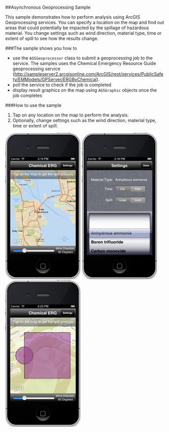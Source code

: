 ##Asynchronous Geoprocessing Sample 

This sample demonstrates how to perform analysis using ArcGIS Geoprocessing services.
You can specify a location on the map and find out areas that could
potentially be impacted by the spillage of hazardous material. You change settings such as 
wind direction, material type, time or extent of spill to see how the results change.

###The sample shows you how to
- use the  `AGSGeoprocessor` class to submit a geoprocessing job to
the service. The samples uses the Chemical Emergency Resource Guide geoprocessing service 
(http://sampleserver2.arcgisonline.com/ArcGIS/rest/services/PublicSafety/EMModels/GPServer/ERGByChemical).
- poll the service to check if the job is completed
- display result graphics on the map using `AGSGraphic` objects once the job completes 

###How to use the sample
1. Tap on any location on the map to perform the analysis.
2. Optionally, change settings such as the wind direction, material type, time or extent of spill.

![Initial Scene](image.png "Initial Scene")
![Settings](image2.png "Settings")
![Result](image3.png "Result")


